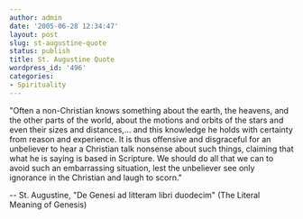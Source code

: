 ```yaml
---
author: admin
date: '2005-06-28 12:34:47'
layout: post
slug: st-augustine-quote
status: publish
title: St. Augustine Quote
wordpress_id: '496'
categories:
- Spirituality
---
```

"Often a non-Christian knows something about the earth, the heavens, and the other parts of the world, about the motions and orbits of the stars and even their sizes and distances,...  and this knowledge he holds with certainty from reason and experience. It is thus offensive and disgraceful for an unbeliever to hear a Christian talk nonsense about such things, claiming that what he is saying is based in Scripture. We should do all that we can to avoid such an embarrassing situation, lest the unbeliever see only ignorance in the Christian and laugh to scorn."

-- St. Augustine, "De Genesi ad litteram libri duodecim"
(The Literal Meaning of Genesis)

